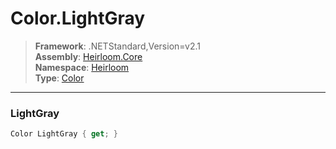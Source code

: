 # Color.LightGray

> **Framework**: .NETStandard,Version=v2.1  
> **Assembly**: [Heirloom.Core][0]  
> **Namespace**: [Heirloom][0]  
> **Type**: [Color][1]  

--------------------------------------------------------------------------------

### LightGray

```cs
Color LightGray { get; }
```

[0]: ..\Heirloom.Core.md
[1]: Heirloom.Color.md
